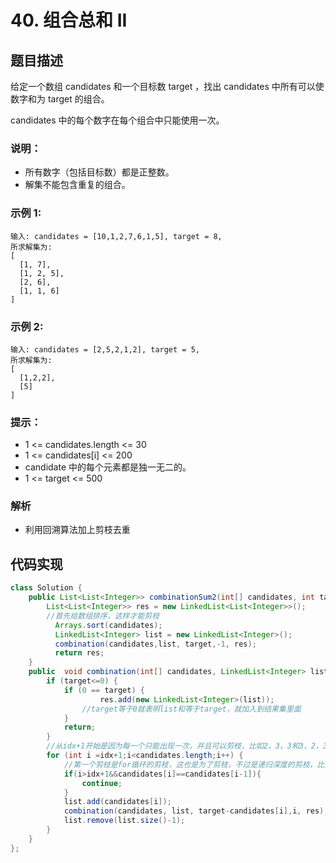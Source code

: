 # 40. 组合总和 II

## 题目描述
给定一个数组 candidates 和一个目标数 target ，找出 candidates 中所有可以使数字和为 target 的组合。

candidates 中的每个数字在每个组合中只能使用一次。

### 说明：

 - 所有数字（包括目标数）都是正整数。
 - 解集不能包含重复的组合。 
### 示例 1:
```
输入: candidates = [10,1,2,7,6,1,5], target = 8,
所求解集为:
[
  [1, 7],
  [1, 2, 5],
  [2, 6],
  [1, 1, 6]
]
```
### 示例 2:
```
输入: candidates = [2,5,2,1,2], target = 5,
所求解集为:
[
  [1,2,2],
  [5]
]
```

### 提示：

 - 1 <= candidates.length <= 30
 - 1 <= candidates[i] <= 200
 - candidate 中的每个元素都是独一无二的。
 - 1 <= target <= 500

### 解析
 - 利用回溯算法加上剪枝去重





## 代码实现
```Java
class Solution {
    public List<List<Integer>> combinationSum2(int[] candidates, int target) {
        List<List<Integer>> res = new LinkedList<List<Integer>>();
		//首先给数组排序，这样才能剪枝 
		  Arrays.sort(candidates);
		  LinkedList<Integer> list = new LinkedList<Integer>(); 
		  combination(candidates,list, target,-1, res); 
		  return res;
    }
    public  void combination(int[] candidates, LinkedList<Integer> list, int target,int idx,List<List<Integer>> res) {
		if (target<=0) {
			if (0 == target) {
					res.add(new LinkedList<Integer>(list));
				//target等于0就表明list和等于target，就加入到结果集里面
			}
			return;
		}
		//从idx+1开始是因为每一个只能出现一次，并且可以剪枝，比如2，3，3和3，2，3是一个组合，如果找了3那就不会找2，因为数组排过序，并且下标是从idx开始的
		for (int i =idx+1;i<candidates.length;i++) {
			//第一个剪枝是for循环的剪枝，这也是为了剪枝，不过是递归深度的剪枝，比如（1，1，2，5）如果第一个1加进去，此时第二个1就不会加进去。因为candidates[i]==candidates[i-1]
			if(i>idx+1&&candidates[i]==candidates[i-1]){
                continue;
            }
			list.add(candidates[i]);
			combination(candidates, list, target-candidates[i],i, res);
			list.remove(list.size()-1);
		}
	}
};
```